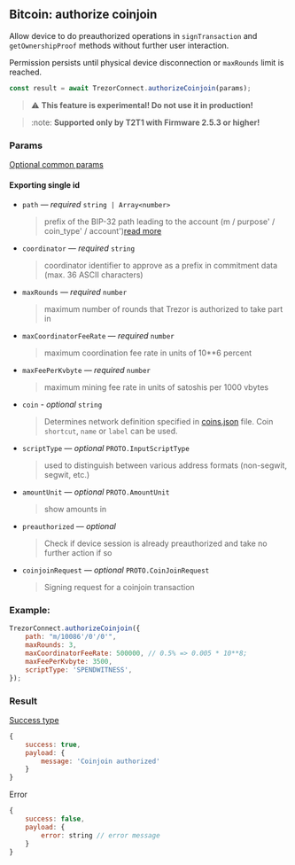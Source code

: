 ## Bitcoin: authorize coinjoin

Allow device to do preauthorized operations in `signTransaction` and `getOwnershipProof` methods without further user interaction.

Permission persists until physical device disconnection or `maxRounds` limit is reached.

```javascript
const result = await TrezorConnect.authorizeCoinjoin(params);
```

> :warning: **This feature is experimental! Do not use it in production!**

> :note: **Supported only by T2T1 with Firmware 2.5.3 or higher!**

### Params

[Optional common params](commonParams.md)

#### Exporting single id

-   `path` — _required_ `string | Array<number>`
    > prefix of the BIP-32 path leading to the account (m / purpose' / coin_type' / account')[read more](../path.md)
-   `coordinator` — _required_ `string`
    > coordinator identifier to approve as a prefix in commitment data (max. 36 ASCII characters)
-   `maxRounds` — _required_ `number`
    > maximum number of rounds that Trezor is authorized to take part in
-   `maxCoordinatorFeeRate` — _required_ `number`
    > maximum coordination fee rate in units of 10\*\*6 percent
-   `maxFeePerKvbyte` — _required_ `number`
    > maximum mining fee rate in units of satoshis per 1000 vbytes
-   `coin` - _optional_ `string`
    > Determines network definition specified in [coins.json](https://github.com/trezor/trezor-suite/blob/develop/packages/connect-common/files/coins.json) file.
    > Coin `shortcut`, `name` or `label` can be used.
-   `scriptType` — _optional_ `PROTO.InputScriptType`
    > used to distinguish between various address formats (non-segwit, segwit, etc.)
-   `amountUnit` — _optional_ `PROTO.AmountUnit`
    > show amounts in
-   `preauthorized` — _optional_
    > Check if device session is already preauthorized and take no further action if so
-   `coinjoinRequest` — _optional_ `PROTO.CoinJoinRequest`
    > Signing request for a coinjoin transaction

### Example:

```javascript
TrezorConnect.authorizeCoinjoin({
    path: "m/10086'/0'/0'",
    maxRounds: 3,
    maxCoordinatorFeeRate: 500000, // 0.5% => 0.005 * 10**8;
    maxFeePerKvbyte: 3500,
    scriptType: 'SPENDWITNESS',
});
```

### Result

[Success type](https://github.com/trezor/trezor-suite/blob/develop/packages/transport/src/types/messages.ts)

```javascript
{
    success: true,
    payload: {
        message: 'Coinjoin authorized'
    }
}
```

Error

```javascript
{
    success: false,
    payload: {
        error: string // error message
    }
}
```
